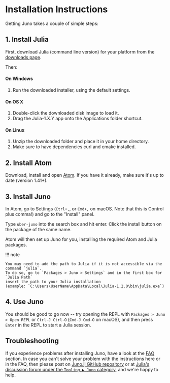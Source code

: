 # Installation Instructions

Getting Juno takes a couple of simple steps:

## 1. Install Julia

First, download Julia (command line version) for your platform from
the [downloads page](http://julialang.org/downloads/).

Then:

#### On Windows

1. Run the downloaded installer, using the default settings.

#### On OS X

1. Double-click the downloaded disk image to load it.
2. Drag the Julia-1.X.Y app onto the Applications folder shortcut.

#### On Linux

1. Unzip the downloaded folder and place it in your home directory.
2. Make sure to have dependencies curl and cmake installed.

## 2. Install Atom

Download, install and open [Atom](https://atom.io). If you have it already, make sure it's up to date (version 1.41+).

## 3. Install Juno

In Atom, go to Settings (`Ctrl+,`, or `Cmd+,` on macOS. Note that this is Control plus comma!) and go to the "Install" panel.

Type `uber-juno` into the search box and hit enter. Click the install button on the package of the same name.

Atom will then set up Juno for you, installing the required Atom and Julia packages.

!!! note

    You may need to add the path to Julia if it is not accessible via the command `julia`.
    To do so, go to `Packages > Juno > Settings` and in the first box for `Julia Path`
    insert the path to your Julia installation
    (example: `C:\Users\UserName\AppData\Local\Julia-1.2.0\bin\julia.exe`)

## 4. Use Juno

You should be good to go now -- try opening the REPL with `Packages > Juno > Open REPL`
or `Ctrl-J Ctrl-O` (`Cmd-J Cmd-O` on macOS), and then press `Enter` in the REPL to start a Julia session.

## Troubleshooting

If you experience problems after installing Juno, have a look at the [FAQ](@ref) section.
In case you can't solve your problem with the instructions here or in the FAQ, then please post
on [Juno.jl GitHub repository](https://github.com/JunoLab/Juno.jl/issues) or
at [Julia's discussion forum under the `Tooling ▶ Juno` category](https://discourse.julialang.org/c/tools/juno/l/latest),
and we're happy to help.
